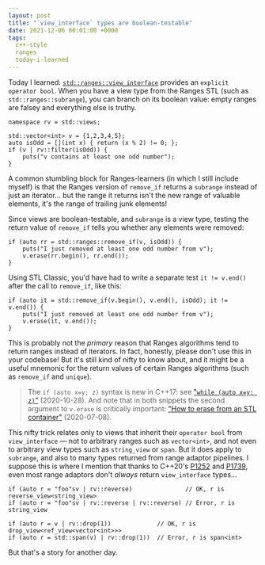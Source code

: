 ```yaml
---
layout: post
title: "`view_interface` types are boolean-testable"
date: 2021-12-06 00:01:00 +0000
tags:
  c++-style
  ranges
  today-i-learned
---
```


Today I learned:
[`std::ranges::view_interface`](https://eel.is/c++draft/view.interface.general)
provides an `explicit operator bool`. When you have a view type from the Ranges STL
(such as `std::ranges::subrange`), you can branch on its boolean value: empty
ranges are falsey and everything else is truthy.

    namespace rv = std::views;

    std::vector<int> v = {1,2,3,4,5};
    auto isOdd = [](int x) { return (x % 2) != 0; };
    if (v | rv::filter(isOdd)) {
        puts("v contains at least one odd number");
    }

A common stumbling block for Ranges-learners (in which I still include myself)
is that the Ranges version of `remove_if` returns a `subrange` instead of
just an iterator... but the range it returns isn't the new range of valuable
elements, it's the range of trailing junk elements!

Since views are boolean-testable, and `subrange` is a view type,
testing the return value of `remove_if` tells you whether any elements
were removed:

    if (auto rr = std::ranges::remove_if(v, isOdd)) {
        puts("I just removed at least one odd number from v");
        v.erase(rr.begin(), rr.end());
    }

Using STL Classic, you'd have had to write a separate test `it != v.end()`
after the call to `remove_if`, like this:

    if (auto it = std::remove_if(v.begin(), v.end(), isOdd); it != v.end()) {
        puts("I just removed at least one odd number from v");
        v.erase(it, v.end());
    }

This is probably not the _primary_ reason that Ranges algorithms tend to return
ranges instead of iterators. In fact, honestly, please don't use this in your codebase!
But it's still kind of nifty to know about, and it might be a useful mnemonic
for the return values of certain Ranges algorithms (such as `remove_if` and `unique`).

> The `if (auto x=y; z)` syntax is new in C++17: see
> ["`while (auto x=y; z)`"](/blog/2020/10/28/while-with-initializer/) (2020-10-28).
> And note that in both snippets the second argument to `v.erase` is critically important:
> ["How to erase from an STL container"](/blog/2020/07/08/erase-if/) (2020-07-08).

This nifty trick relates only to views that inherit their `operator bool`
from `view_interface` — not to arbitrary ranges such as `vector<int>`,
and not even to arbitrary view types such as `string_view` or `span`.
But it does apply to `subrange`, and also to many types returned from range
adaptor pipelines. I suppose this is where I mention that thanks to C++20's
[P1252](http://www.open-std.org/jtc1/sc22/wg21/docs/papers/2019/p1252r2.pdf)
and [P1739](http://www.open-std.org/jtc1/sc22/wg21/docs/papers/2020/p1739r4.html),
even most range adaptors don't _always_ return `view_interface` types...

    if (auto r = "foo"sv | rv::reverse)               // OK, r is reverse_view<string_view>
    if (auto r = "foo"sv | rv::reverse | rv::reverse) // Error, r is string_view

    if (auto r = v | rv::drop(1))             // OK, r is drop_view<ref_view<vector<int>>>
    if (auto r = std::span(v) | rv::drop(1))  // Error, r is span<int>

But that's a story for another day.
